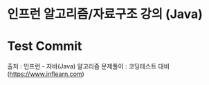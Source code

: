 # 인프런 알고리즘/자료구조 강의 (Java)
# Test Commit
출처 : 인프런 - 자바(Java) 알고리즘 문제풀이 : 코딩테스트 대비 (https://www.inflearn.com)
